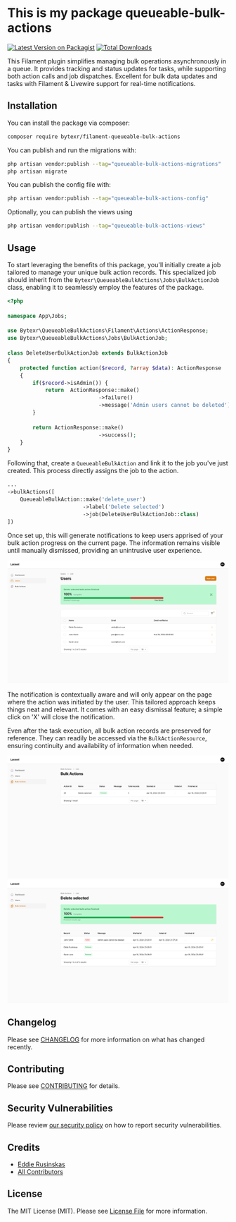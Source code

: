 # This is my package queueable-bulk-actions

[![Latest Version on Packagist](https://img.shields.io/packagist/v/bytexr/filament-queueable-bulk-actions.svg?style=flat-square)](https://packagist.org/packages/bytexr/filament-queueable-bulk-actions)
[![Total Downloads](https://img.shields.io/packagist/dt/bytexr/filament-queueable-bulk-actions.svg?style=flat-square)](https://packagist.org/packages/bytexr/filament-queueable-bulk-actions)


This Filament plugin simplifies managing bulk operations asynchronously in a queue. It provides tracking and status updates for tasks, while supporting both action calls and job dispatches. Excellent for bulk data updates and tasks with Filament & Livewire support for real-time notifications.

## Installation

You can install the package via composer:

```bash
composer require bytexr/filament-queueable-bulk-actions
```

You can publish and run the migrations with:

```bash
php artisan vendor:publish --tag="queueable-bulk-actions-migrations"
php artisan migrate
```

You can publish the config file with:

```bash
php artisan vendor:publish --tag="queueable-bulk-actions-config"
```

Optionally, you can publish the views using

```bash
php artisan vendor:publish --tag="queueable-bulk-actions-views"
```


## Usage

To start leveraging the benefits of this package, you'll initially create a job tailored to manage your unique bulk action records. This specialized job should inherit from the `Bytexr\QueueableBulkActions\Jobs\BulkActionJob` class, enabling it to seamlessly employ the features of the package.
```php
<?php

namespace App\Jobs;

use Bytexr\QueueableBulkActions\Filament\Actions\ActionResponse;
use Bytexr\QueueableBulkActions\Jobs\BulkActionJob;

class DeleteUserBulkActionJob extends BulkActionJob
{
    protected function action($record, ?array $data): ActionResponse
    {
        if($record->isAdmin()) {
            return  ActionResponse::make()
                             ->failure()
                             ->message('Admin users cannot be deleted');
        }
    
        return ActionResponse::make()
                             ->success();
    }
}
```

Following that, create a `QueueableBulkAction`  and link it to the job you've just created. This process directly assigns the job to the action.
```php
...
->bulkActions([
    QueueableBulkAction::make('delete_user')
                        ->label('Delete selected')
                        ->job(DeleteUserBulkActionJob::class)
])
```

Once set up, this will generate notifications to keep users apprised of your bulk action progress on the current page. The information remains visible until manually dismissed, providing an unintrusive user experience.

![Bulk Action Notification](/resources/images/notification.png)

The notification is contextually aware and will only appear on the page where the action was initiated by the user. This tailored approach keeps things neat and relevant. It comes with an easy dismissal feature; a simple click on 'X' will close the notification.

Even after the task execution, all bulk action records are preserved for reference. They can readily be accessed via the `BulkActionResource`, ensuring continuity and availability of information when needed.

![Bulk Action Notification](/resources/images/resource.png)
![Bulk Action Notification](/resources/images/view-action.png)

## Changelog

Please see [CHANGELOG](CHANGELOG.md) for more information on what has changed recently.

## Contributing

Please see [CONTRIBUTING](.github/CONTRIBUTING.md) for details.

## Security Vulnerabilities

Please review [our security policy](../../security/policy) on how to report security vulnerabilities.

## Credits

- [Eddie Rusinskas](https://github.com/bytexr)
- [All Contributors](../../contributors)

## License

The MIT License (MIT). Please see [License File](LICENSE.md) for more information.
